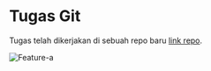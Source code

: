 # Tugas Git

Tugas telah dikerjakan di sebuah repo baru [link repo](https://github.com/razanfawwaz/tugas-git-muhammad-razan-fawwaz).

![Feature-a](../screenshots/feature-a.png)
